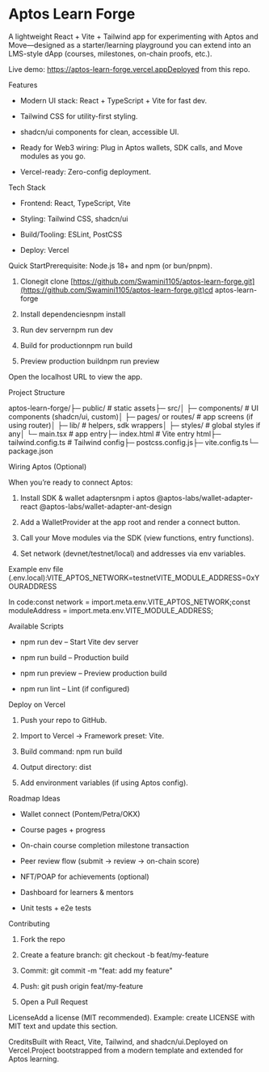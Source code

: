 Aptos Learn Forge
=================

A lightweight React + Vite + Tailwind app for experimenting with Aptos and Move—designed as a starter/learning playground you can extend into an LMS-style dApp (courses, milestones, on-chain proofs, etc.).

Live demo: https://aptos-learn-forge.vercel.appDeployed from this repo.

Features

*   Modern UI stack: React + TypeScript + Vite for fast dev.
    
*   Tailwind CSS for utility-first styling.
    
*   shadcn/ui components for clean, accessible UI.
    
*   Ready for Web3 wiring: Plug in Aptos wallets, SDK calls, and Move modules as you go.
    
*   Vercel-ready: Zero-config deployment.
    

Tech Stack

*   Frontend: React, TypeScript, Vite
    
*   Styling: Tailwind CSS, shadcn/ui
    
*   Build/Tooling: ESLint, PostCSS
    
*   Deploy: Vercel
    

Quick StartPrerequisite: Node.js 18+ and npm (or bun/pnpm).

1.  Clonegit clone [https://github.com/Swamini1105/aptos-learn-forge.git](https://github.com/Swamini1105/aptos-learn-forge.git)cd aptos-learn-forge
    
2.  Install dependenciesnpm install
    
3.  Run dev servernpm run dev
    
4.  Build for productionnpm run build
    
5.  Preview production buildnpm run preview
    

Open the localhost URL to view the app.

Project Structure

aptos-learn-forge/├─ public/ # static assets├─ src/│ ├─ components/ # UI components (shadcn/ui, custom)│ ├─ pages/ or routes/ # app screens (if using router)│ ├─ lib/ # helpers, sdk wrappers│ ├─ styles/ # global styles if any│ └─ main.tsx # app entry├─ index.html # Vite entry html├─ tailwind.config.ts # Tailwind config├─ postcss.config.js├─ vite.config.ts└─ package.json

Wiring Aptos (Optional)

When you’re ready to connect Aptos:

1.  Install SDK & wallet adaptersnpm i aptos @aptos-labs/wallet-adapter-react @aptos-labs/wallet-adapter-ant-design
    
2.  Add a WalletProvider at the app root and render a connect button.
    
3.  Call your Move modules via the SDK (view functions, entry functions).
    
4.  Set network (devnet/testnet/local) and addresses via env variables.
    

Example env file (.env.local):VITE\_APTOS\_NETWORK=testnetVITE\_MODULE\_ADDRESS=0xYOURADDRESS

In code:const network = import.meta.env.VITE\_APTOS\_NETWORK;const moduleAddress = import.meta.env.VITE\_MODULE\_ADDRESS;

Available Scripts

*   npm run dev – Start Vite dev server
    
*   npm run build – Production build
    
*   npm run preview – Preview production build
    
*   npm run lint – Lint (if configured)
    

Deploy on Vercel

1.  Push your repo to GitHub.
    
2.  Import to Vercel → Framework preset: Vite.
    
3.  Build command: npm run build
    
4.  Output directory: dist
    
5.  Add environment variables (if using Aptos config).
    

Roadmap Ideas

*   Wallet connect (Pontem/Petra/OKX)
    
*   Course pages + progress
    
*   On-chain course completion milestone transaction
    
*   Peer review flow (submit → review → on-chain score)
    
*   NFT/POAP for achievements (optional)
    
*   Dashboard for learners & mentors
    
*   Unit tests + e2e tests
    

Contributing

1.  Fork the repo
    
2.  Create a feature branch: git checkout -b feat/my-feature
    
3.  Commit: git commit -m "feat: add my feature"
    
4.  Push: git push origin feat/my-feature
    
5.  Open a Pull Request
    

LicenseAdd a license (MIT recommended). Example: create LICENSE with MIT text and update this section.

CreditsBuilt with React, Vite, Tailwind, and shadcn/ui.Deployed on Vercel.Project bootstrapped from a modern template and extended for Aptos learning.
